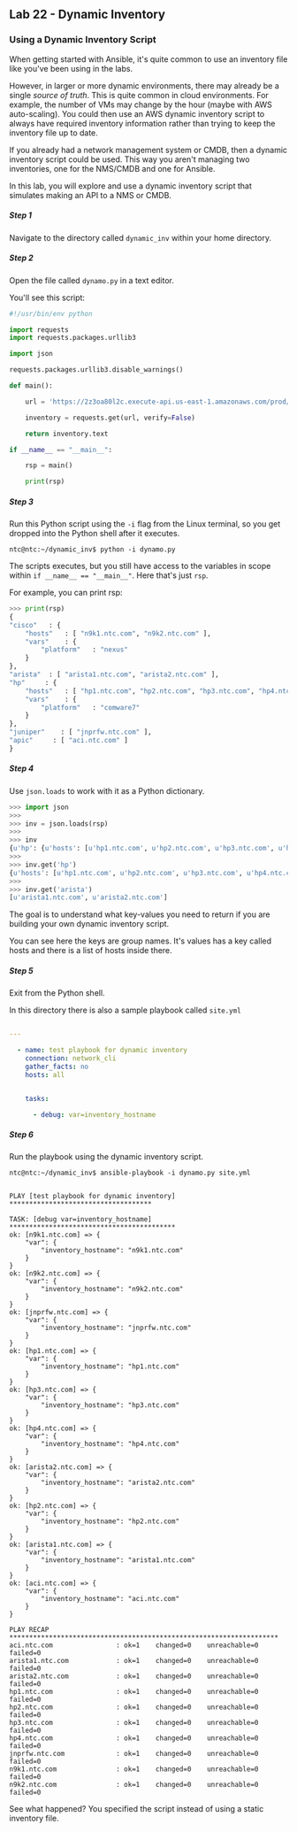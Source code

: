 ## Lab 22 - Dynamic Inventory

### Using a Dynamic Inventory Script

When getting started with Ansible, it's quite common to use an inventory file like you've been using in the labs.

However, in larger or more dynamic environments, there may already be a single _source of truth_.  This is quite common in cloud environments.  For example, the number of VMs may change by the hour (maybe with AWS auto-scaling).  You could then use an AWS dynamic inventory script to always have required inventory information rather than trying to keep the inventory file up to date.  

If you already had a network management system or CMDB, then a dynamic inventory script could be used.  This way you aren't managing two inventories, one for the NMS/CMDB and one for Ansible.  

In this lab, you will explore and use a dynamic inventory script that simulates making an API to a NMS or CMDB.

##### Step 1

Navigate to the directory called `dynamic_inv` within your home directory.

##### Step 2

Open the file called `dynamo.py` in a text editor.

You'll see this script:

```python
#!/usr/bin/env python

import requests
import requests.packages.urllib3

import json

requests.packages.urllib3.disable_warnings()

def main():

    url = 'https://2z3oa80l2c.execute-api.us-east-1.amazonaws.com/prod/switch'

    inventory = requests.get(url, verify=False)

    return inventory.text

if __name__ == "__main__":

    rsp = main()

    print(rsp)


```

##### Step 3

Run this Python script using the `-i` flag from the Linux terminal, so you get dropped into the Python shell after it executes.

```
ntc@ntc:~/dynamic_inv$ python -i dynamo.py
```

The scripts executes, but you still have access to the variables in scope within `if __name__ == "__main__"`.  Here that's just `rsp`.

For example, you can print rsp:

```python
>>> print(rsp)
{
"cisco"   : {
    "hosts"   : [ "n9k1.ntc.com", "n9k2.ntc.com" ],
    "vars"    : {
        "platform"   : "nexus"
    }
},
"arista"  : [ "arista1.ntc.com", "arista2.ntc.com" ],
"hp"     : {
    "hosts"   : [ "hp1.ntc.com", "hp2.ntc.com", "hp3.ntc.com", "hp4.ntc.com" ],
    "vars"    : {
        "platform"   : "comware7"
    }
},
"juniper"    : [ "jnprfw.ntc.com" ],
"apic"     : [ "aci.ntc.com" ]
}

```

##### Step 4

Use `json.loads` to work with it as a Python dictionary.

```python
>>> import json
>>>
>>> inv = json.loads(rsp)
>>>
>>> inv
{u'hp': {u'hosts': [u'hp1.ntc.com', u'hp2.ntc.com', u'hp3.ntc.com', u'hp4.ntc.com'], u'vars': {u'platform': u'comware7'}}, u'cisco': {u'hosts': [u'n9k1.ntc.com', u'n9k2.ntc.com'], u'vars': {u'platform': u'nexus'}}, u'juniper': [u'jnprfw.ntc.com'], u'arista': [u'arista1.ntc.com', u'arista2.ntc.com'], u'apic': [u'aci.ntc.com']}
>>>
>>> inv.get('hp')
{u'hosts': [u'hp1.ntc.com', u'hp2.ntc.com', u'hp3.ntc.com', u'hp4.ntc.com'], u'vars': {u'platform': u'comware7'}}
>>>
>>> inv.get('arista')
[u'arista1.ntc.com', u'arista2.ntc.com']
```

The goal is to understand what key-values you need to return if you are building your own dynamic inventory script.

You can see here the keys are group names.  It's values has a key called hosts and there is a list of hosts inside there.

##### Step 5

Exit from the Python shell.

In this directory there is also a sample playbook called `site.yml`  

```yaml

---

  - name: test playbook for dynamic inventory
    connection: network_cli
    gather_facts: no
    hosts: all


    tasks:

      - debug: var=inventory_hostname
```

##### Step 6

Run the playbook using the dynamic inventory script.

```
ntc@ntc:~/dynamic_inv$ ansible-playbook -i dynamo.py site.yml
```

```

PLAY [test playbook for dynamic inventory] ************************************

TASK: [debug var=inventory_hostname] ******************************************
ok: [n9k1.ntc.com] => {
    "var": {
        "inventory_hostname": "n9k1.ntc.com"
    }
}
ok: [n9k2.ntc.com] => {
    "var": {
        "inventory_hostname": "n9k2.ntc.com"
    }
}
ok: [jnprfw.ntc.com] => {
    "var": {
        "inventory_hostname": "jnprfw.ntc.com"
    }
}
ok: [hp1.ntc.com] => {
    "var": {
        "inventory_hostname": "hp1.ntc.com"
    }
}
ok: [hp3.ntc.com] => {
    "var": {
        "inventory_hostname": "hp3.ntc.com"
    }
}
ok: [hp4.ntc.com] => {
    "var": {
        "inventory_hostname": "hp4.ntc.com"
    }
}
ok: [arista2.ntc.com] => {
    "var": {
        "inventory_hostname": "arista2.ntc.com"
    }
}
ok: [hp2.ntc.com] => {
    "var": {
        "inventory_hostname": "hp2.ntc.com"
    }
}
ok: [arista1.ntc.com] => {
    "var": {
        "inventory_hostname": "arista1.ntc.com"
    }
}
ok: [aci.ntc.com] => {
    "var": {
        "inventory_hostname": "aci.ntc.com"
    }
}

PLAY RECAP ********************************************************************
aci.ntc.com                : ok=1    changed=0    unreachable=0    failed=0   
arista1.ntc.com            : ok=1    changed=0    unreachable=0    failed=0   
arista2.ntc.com            : ok=1    changed=0    unreachable=0    failed=0   
hp1.ntc.com                : ok=1    changed=0    unreachable=0    failed=0   
hp2.ntc.com                : ok=1    changed=0    unreachable=0    failed=0   
hp3.ntc.com                : ok=1    changed=0    unreachable=0    failed=0   
hp4.ntc.com                : ok=1    changed=0    unreachable=0    failed=0   
jnprfw.ntc.com             : ok=1    changed=0    unreachable=0    failed=0   
n9k1.ntc.com               : ok=1    changed=0    unreachable=0    failed=0   
n9k2.ntc.com               : ok=1    changed=0    unreachable=0    failed=0   
```

See what happened?  You specified the script instead of using a static inventory file.
